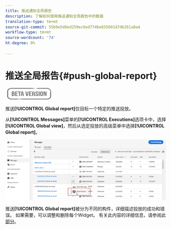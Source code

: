 ```yaml
---
title: 推送通知全局报告
description: 了解如何使用推送通知全局报告中的数据
translation-type: tm+mt
source-git-commit: 55b9e5d8ed259ec6ed7746e835691d7d6261a8a4
workflow-type: tm+mt
source-wordcount: '74'
ht-degree: 0%

---
```


# 推送全局报告{#push-global-report}

![](../assets/do-not-localize/badge.png)

推送&#x200B;**[!UICONTROL Global report]**&#x200B;仅目标一个特定的推送投放。

从&#x200B;**[!UICONTROL Messages]**&#x200B;菜单的&#x200B;**[!UICONTROL Executions]**&#x200B;选项卡中，选择&#x200B;**[!UICONTROL Global view]**，然后从选定投放的高级菜单中选择&#x200B;**[!UICONTROL Global report]**。

![](../assets/global_report_11.png)

推送&#x200B;**[!UICONTROL Global report]**&#x200B;被分为不同的构件，详细描述投放的成功和错误。 如果需要，可以调整和删除每个Widget。 有关此内容的详细信息，请参阅此[部分](global-report.md#modify-dashboard)。
